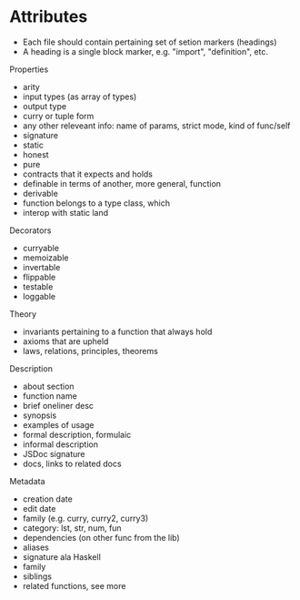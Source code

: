 # Attributes

- Each file should contain pertaining set of setion markers (headings)
- A heading is a single block marker, e.g. "import", "definition", etc.

Properties
- arity
- input types (as array of types)
- output type
- curry or tuple form
- any other releveant info: name of params, strict mode, kind of func/self
- signature
- static
- honest
- pure
- contracts that it expects and holds
- definable in terms of another, more general, function
- derivable
- function belongs to a type class, which
- interop with static land

Decorators
- curryable
- memoizable
- invertable
- flippable
- testable
- loggable

Theory
- invariants pertaining to a function that always hold
- axioms that are upheld
- laws, relations, principles, theorems

Description
- about section
- function name
- brief oneliner desc
- synopsis
- examples of usage
- formal description, formulaic
- informal description
- JSDoc signature
- docs, links to related docs

Metadata
- creation date
- edit date
- family (e.g. curry, curry2, curry3)
- category: lst, str, num, fun
- dependencies (on other func from the lib)
- aliases
- signature ala Haskell
- family
- siblings
- related functions, see more
